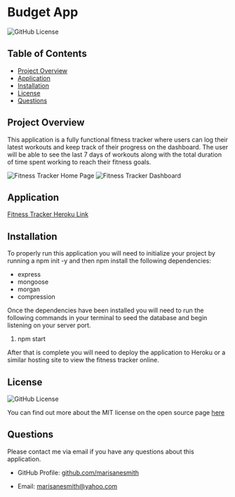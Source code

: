 # Budget App

![GitHub License](https://img.shields.io/badge/license-MIT-green.svg)<br>

## Table of Contents
* [Project Overview](#Project-Overview)
* [Application](#Application)
* [Installation](#Installation)
* [License](#License)
* [Questions](#Questions)

## Project Overview

This application is a fully functional fitness tracker where users can log their latest workouts and keep track of their progress on the dashboard. The user will be able to see the last 7 days of workouts along with the total duration of time spent working to reach their fitness goals. 

![Fitness Tracker Home Page](public/images/fitness-tracker.png)
![Fitness Tracker Dashboard](public/images/fitness-tracker2.png)

## Application
[Fitness Tracker Heroku Link](https://whispering-escarpment-18429.herokuapp.com/?id=607867796dc8240015dd3ec1)

## Installation

To properly run this application you will need to initialize your project by running a npm init -y and then npm install the following dependencies: 

* express
* mongoose
* morgan
* compression

Once the dependencies have been installed you will need to run the following commands in your terminal to seed the database and begin listening on your server port.

1. npm start

After that is complete you will need to deploy the application to Heroku or a similar hosting site to view the fitness tracker online. 

## License
![GitHub License](https://img.shields.io/badge/license-MIT-green.svg)


You can find out more about the MIT license on the open source page [here](https://www.opensource.org/licenses/MIT)

## Questions

Please contact me via email if you have any questions about this application.

* GitHub Profile: [github.com/marisanesmith](github.com/marisanesmith)

* Email: [marisanesmith@yahoo.com](marisanesmith@yahoo.com)